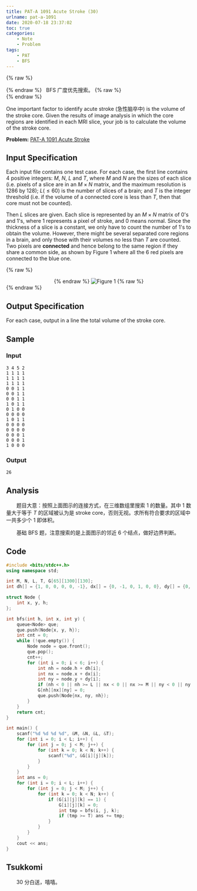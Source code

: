 ```yaml
---
title: PAT-A 1091 Acute Stroke (30)
urlname: pat-a-1091
date: 2020-07-18 23:37:02
toc: true
categories:
    - Note
    - Problem
tags:
    - PAT
    - BFS
---
```


{% raw %}<article class="message is-success"><div class="message-body">{% endraw %}
<span class="icon"><i class="fa fa-check mr-2"></i></span>&nbsp;&nbsp;BFS 广度优先搜索。
{% raw %}</div></article>{% endraw %}

One important factor to identify acute stroke (急性脑卒中) is the volume of the stroke core. Given the results of image analysis in which the core regions are identified in each MRI slice, your job is to calculate the volume of the stroke core.

<!--more-->

**Problem:**&nbsp;[PAT-A 1091 Acute Stroke](https://pintia.cn/problem-sets/994805342720868352/problems/994805375457411072 "PAT-A 1091 Acute Stroke")

## Input Specification

Each input file contains one test case. For each case, the first line contains 4 positive integers: $M$, $N$, $L$ and $T$, where $M$ and $N$ are the sizes of each slice (i.e. pixels of a slice are in an $M×N$ matrix, and the maximum resolution is 1286 by 128); $L(≤60)$ is the number of slices of a brain; and $T$ is the integer threshold (i.e. if the volume of a connected core is less than $T$, then that core must not be counted).

Then $L$ slices are given. Each slice is represented by an $M×N$ matrix of 0's and 1's, where 1 represents a pixel of stroke, and 0 means normal. Since the thickness of a slice is a constant, we only have to count the number of 1's to obtain the volume. However, there might be several separated core regions in a brain, and only those with their volumes no less than $T$ are counted. Two pixels are **connected** and hence belong to the same region if they share a common side, as shown by Figure 1 where all the 6 red pixels are connected to the blue one.

{% raw %}<div align="center">{% endraw %}
![Figure 1](https://cdn.jsdelivr.net/gh/kainzhang/kz-img/blog/20/07/15/f85c00cc-62ce-41ff-8dd0-d1c288d87409.jpg)
{% raw %}</div>{% endraw %}


## Output Specification

For each case, output in a line the total volume of the stroke core.

## Sample

### Input

```
3 4 5 2
1 1 1 1
1 1 1 1
1 1 1 1
0 0 1 1
0 0 1 1
0 0 1 1
1 0 1 1
0 1 0 0
0 0 0 0
1 0 1 1
0 0 0 0
0 0 0 0
0 0 0 1
0 0 0 1
1 0 0 0
```

### Output

```
26
```

## Analysis

&emsp;&emsp;题目大意：按照上面图示的连接方式，在三维数组里搜索 1 的数量。其中 1 数量大于等于 $T$ 的区域被认为是 stroke core，否则无视。求所有符合要求的区域中一共多少个 1 即体积。

&emsp;&emsp;基础 BFS 题，注意搜索的是上面图示的邻近 6 个结点，做好边界判断。

## Code

``` cpp 
#include <bits/stdc++.h>
using namespace std;

int M, N, L, T, G[65][1300][130];
int dh[] = {1, 0, 0, 0, 0, -1}, dx[] = {0, -1, 0, 1, 0, 0}, dy[] = {0, 0, 1, 0, -1, 0};

struct Node {
    int x, y, h;
};

int bfs(int h, int x, int y) {
    queue<Node> que;
    que.push(Node{x, y, h});
    int cnt = 0;
    while (!que.empty()) {
        Node node = que.front();
        que.pop();
        cnt++;
        for (int i = 0; i < 6; i++) {
            int nh = node.h + dh[i];
            int nx = node.x + dx[i];
            int ny = node.y + dy[i];
            if (nh < 0 || nh >= L || nx < 0 || nx >= M || ny < 0 || ny >= N || G[nh][nx][ny] == 0) continue;
            G[nh][nx][ny] = 0;
            que.push(Node{nx, ny, nh});
        }
    }
    return cnt;
}

int main() {
    scanf("%d %d %d %d", &M, &N, &L, &T);
    for (int i = 0; i < L; i++) {
        for (int j = 0; j < M; j++) {
            for (int k = 0; k < N; k++) {
                scanf("%d", &G[i][j][k]);
            }
        }
    }
    int ans = 0;
    for (int i = 0; i < L; i++) {
        for (int j = 0; j < M; j++) {
            for (int k = 0; k < N; k++) {
                if (G[i][j][k] == 1) {
                    G[i][j][k] = 0;
                    int tmp = bfs(i, j, k);
                    if (tmp >= T) ans += tmp;
                }
            }
        }
    }
    cout << ans;
}
```

## Tsukkomi

&emsp;&emsp;30 分白送，嘻嘻。